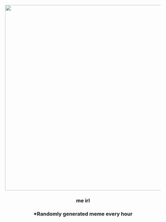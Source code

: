 <p align="center">
        <img src="https://i.imgur.com/qug54RX.jpg" width="600" height="600">
        </p>
        <h3 align="center">me irl</h3>
        <h3 align="center">*Randomly generated meme every hour</h3>
    